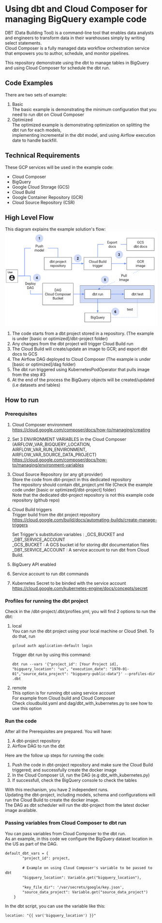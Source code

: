 # Using dbt and Cloud Composer for managing BigQuery example code   

DBT (Data Building Tool) is a command-line tool that enables data analysts and engineers to transform data in their warehouses simply by writing select statements.   
Cloud Composer is a fully managed data workflow orchestration service that empowers you to author, schedule, and monitor pipelines.   
    
This repository demonstrate using the dbt to manage tables in BigQuery and using Cloud Composer for schedule the dbt run.   

## Code Examples
There are two sets of example:   
1. Basic   
    The basic example is demonstrating the minimum configuration that you need to run dbt on Cloud Composer
2. Optimized   
    The optimized example is demonstrating optimization on splitting the dbt run for each models,   
    implementing incremental in the dbt model, and using Airflow execution date to handle backfill.

## Technical Requirements
These GCP services will be used in the example code:   
- Cloud Composer
- BigQuery
- Google Cloud Storage (GCS) 
- Cloud Build
- Google Container Repository (GCR)
- Cloud Source Repository (CSR)

## High Level Flow
This diagram explains the example solution's flow:   
<img src="img/dbt-on-cloud-composer-diagram.PNG" width="700">

1. The code starts from a dbt project stored in a repository. (The example is under [basic or optimized]/dbt-project folder)
2. Any changes from the dbt project will trigger Cloud Build run
3. The Cloud Build will create/update an image to GCR; and export dbt docs to GCS
4. The Airflow DAG deployed to Cloud Composer (The example is under [basic or optimized]/dag folder)
5. The dbt run triggered using KubernetesPodOperator that pulls image from the step \#3
6. At the end of the process the BigQuery objects will be created/updated (i.e datasets and tables)

## How to run

### Prerequisites
1. Cloud Composer environment   
    https://cloud.google.com/composer/docs/how-to/managing/creating
2. Set 3 ENVIRONMENT VARIABLES in the Cloud Composer (AIRFLOW_VAR_BIGQUERY_LOCATION, AIRFLOW_VAR_RUN_ENVIRONMENT, AIRFLOW_VAR_SOURCE_DATA_PROJECT)   
    https://cloud.google.com/composer/docs/how-to/managing/environment-variables
3. Cloud Source Repository (or any git provider)   
    Store the code from dbt-project in this dedicated repository   
    The repository should contain dbt_project.yml file (Check the example code under [basic or optimized]/dbt-project] folder)    
    Note that the dedicated dbt-project repository is not this example code repository (github repo)
4. Cloud Build triggers   
    Trigger build from the dbt project repository   
    https://cloud.google.com/build/docs/automating-builds/create-manage-triggers   

    Set Trigger's substitution variables : _GCS_BUCKET and _DBT_SERVICE_ACCOUNT   
    _GCS_BUCKET : A GCS bucket id for storing dbt documentation files
    _DBT_SERVICE_ACCOUNT : A service account to run dbt from Cloud Build. 
5. BigQuery API enabled
6. Service account to run dbt commands
7. Kubernetes Secret to be binded with the service account   
    https://cloud.google.com/kubernetes-engine/docs/concepts/secret

### Profiles for running the dbt project
Check in the /dbt-project/.dbt/profiles.yml, you will find 2 options to run the dbt:   
1. local    
    You can run the dbt project using your local machine or Cloud Shell.
    To do that, run     
    ```
    gcloud auth application-default login   
    ```

    Trigger dbt run by using this command:   
    ```
    dbt run --vars '{"project_id": [Your Project id], "bigquery_location": "us", "execution_date": "1970-01-01","source_data_project": "bigquery-public-data"}' --profiles-dir .dbt
    ```
2. remote   
    This option is for running dbt using service account   
    For example from Cloud build and Cloud Composer     
    Check cloudbuild.yaml and dag/dbt_with_kubernetes.py to see how to use this option

### Run the code
After all the Prerequisites are prepared. You will have:   
1. A dbt-project repository
2. Airflow DAG to run the dbt

Here are the follow up steps for running the code:
1. Push the code in dbt-project repository and make sure the Cloud Build triggered; and successfully create the docker image
2. In the Cloud Composer UI, run the DAG (e.g dbt_with_kubernetes.py)
3. If successfull, check the BigQuery console to check the tables

With this mechanism, you have 2 independent runs.   
Updating the dbt-project, including models, schema and configurations will run the Cloud Build to create the docker image.   
The DAG as dbt scheduler will run the dbt-project from the latest docker image available.

### Passing variables from Cloud Composer to dbt run
You can pass variables from Cloud Composer to the dbt run.    
As an example, in this code we configure the BigQuery dataset location in the US as part of the DAG.   
```
default_dbt_vars = {
        "project_id": project,

        # Example on using Cloud Composer's variable to be passed to dbt
        "bigquery_location": Variable.get("bigquery_location"),
        
        "key_file_dir": '/var/secrets/google/key.json',
        "source_data_project": Variable.get("source_data_project")
    }
```

In the dbt script, you can use the variable like this:
```
location: "{{ var('bigquery_location') }}"
```

